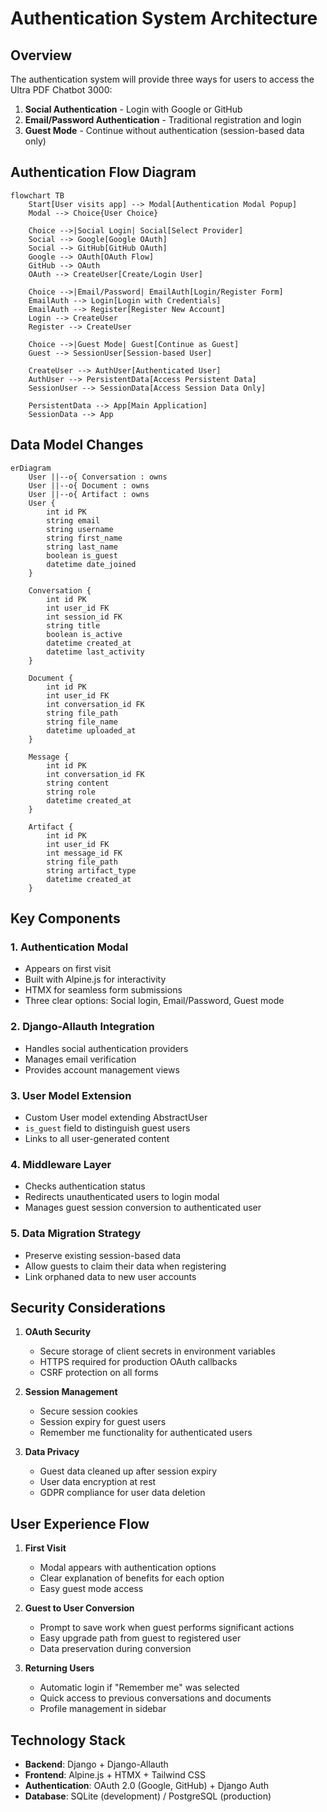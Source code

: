 # Authentication System Architecture

## Overview
The authentication system will provide three ways for users to access the Ultra PDF Chatbot 3000:
1. **Social Authentication** - Login with Google or GitHub
2. **Email/Password Authentication** - Traditional registration and login
3. **Guest Mode** - Continue without authentication (session-based data only)

## Authentication Flow Diagram

```mermaid
flowchart TB
    Start[User visits app] --> Modal[Authentication Modal Popup]
    Modal --> Choice{User Choice}
    
    Choice -->|Social Login| Social[Select Provider]
    Social --> Google[Google OAuth]
    Social --> GitHub[GitHub OAuth]
    Google --> OAuth[OAuth Flow]
    GitHub --> OAuth
    OAuth --> CreateUser[Create/Login User]
    
    Choice -->|Email/Password| EmailAuth[Login/Register Form]
    EmailAuth --> Login[Login with Credentials]
    EmailAuth --> Register[Register New Account]
    Login --> CreateUser
    Register --> CreateUser
    
    Choice -->|Guest Mode| Guest[Continue as Guest]
    Guest --> SessionUser[Session-based User]
    
    CreateUser --> AuthUser[Authenticated User]
    AuthUser --> PersistentData[Access Persistent Data]
    SessionUser --> SessionData[Access Session Data Only]
    
    PersistentData --> App[Main Application]
    SessionData --> App
```

## Data Model Changes

```mermaid
erDiagram
    User ||--o{ Conversation : owns
    User ||--o{ Document : owns
    User ||--o{ Artifact : owns
    User {
        int id PK
        string email
        string username
        string first_name
        string last_name
        boolean is_guest
        datetime date_joined
    }
    
    Conversation {
        int id PK
        int user_id FK
        int session_id FK
        string title
        boolean is_active
        datetime created_at
        datetime last_activity
    }
    
    Document {
        int id PK
        int user_id FK
        int conversation_id FK
        string file_path
        string file_name
        datetime uploaded_at
    }
    
    Message {
        int id PK
        int conversation_id FK
        string content
        string role
        datetime created_at
    }
    
    Artifact {
        int id PK
        int user_id FK
        int message_id FK
        string file_path
        string artifact_type
        datetime created_at
    }
```

## Key Components

### 1. Authentication Modal
- Appears on first visit
- Built with Alpine.js for interactivity
- HTMX for seamless form submissions
- Three clear options: Social login, Email/Password, Guest mode

### 2. Django-Allauth Integration
- Handles social authentication providers
- Manages email verification
- Provides account management views

### 3. User Model Extension
- Custom User model extending AbstractUser
- `is_guest` field to distinguish guest users
- Links to all user-generated content

### 4. Middleware Layer
- Checks authentication status
- Redirects unauthenticated users to login modal
- Manages guest session conversion to authenticated user

### 5. Data Migration Strategy
- Preserve existing session-based data
- Allow guests to claim their data when registering
- Link orphaned data to new user accounts

## Security Considerations

1. **OAuth Security**
   - Secure storage of client secrets in environment variables
   - HTTPS required for production OAuth callbacks
   - CSRF protection on all forms

2. **Session Management**
   - Secure session cookies
   - Session expiry for guest users
   - Remember me functionality for authenticated users

3. **Data Privacy**
   - Guest data cleaned up after session expiry
   - User data encryption at rest
   - GDPR compliance for user data deletion

## User Experience Flow

1. **First Visit**
   - Modal appears with authentication options
   - Clear explanation of benefits for each option
   - Easy guest mode access

2. **Guest to User Conversion**
   - Prompt to save work when guest performs significant actions
   - Easy upgrade path from guest to registered user
   - Data preservation during conversion

3. **Returning Users**
   - Automatic login if "Remember me" was selected
   - Quick access to previous conversations and documents
   - Profile management in sidebar

## Technology Stack

- **Backend**: Django + Django-Allauth
- **Frontend**: Alpine.js + HTMX + Tailwind CSS
- **Authentication**: OAuth 2.0 (Google, GitHub) + Django Auth
- **Database**: SQLite (development) / PostgreSQL (production)